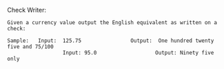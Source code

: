 Check Writer:
 
    Given a currency value output the English equivalent as written on a check:
 
    Sample:   Input:  125.75                Output:  One hundred twenty five and 75/100
                      Input: 95.0                   Output: Ninety five only

